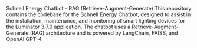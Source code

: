 Schnell Energy Chatbot - RAG (Retrieve-Augment-Generate)
This repository contains the codebase for the Schnell Energy Chatbot, designed to assist in the installation, maintenance, and monitoring of smart lighting devices for the Luminator 3.7.0 application. The chatbot uses a Retrieve-Augment-Generate (RAG) architecture and is powered by LangChain, FAISS, and OpenAI GPT-4.
